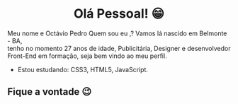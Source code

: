 <h1 align=center> Olá Pessoal! &#128513</h1>

<p>Meu nome e Octávio Pedro Quem sou eu ,? Vamos lá nascido em Belmonte - BA,<br> 
tenho no momento 27 anos de idade, Publicitária, Designer e desenvolvedor <br>
Front-End em formação, seja bem vindo ao meu perfil.</p>


- Estou estudando: CSS3, HTML5, JavaScript.

<h2> Fique a vontade &#128521</h2> 

